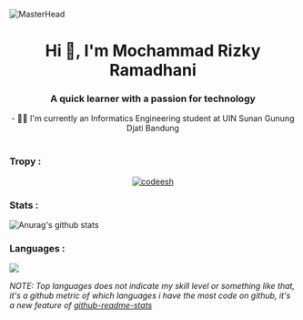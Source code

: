 ![MasterHead](https://camo.githubusercontent.com/5dc6ee33381917e41fc9c4951799268998f11a9b864399bf79a0842e4f9b194d/68747470733a2f2f692e696d6775722e636f6d2f315a76566b44632e676966)
<h1 align="center">Hi 👋, I'm Mochammad Rizky Ramadhani</h1>
<div align="center">
  <h3 align="center">A quick learner with a passion for technology</h3>
  - 👨‍🎓 I'm currently an Informatics Engineering student at UIN Sunan Gunung Djati Bandung 
</div><br>

### Tropy :
<p align="center"> <a href="https://github.com/ryo-ma/github-profile-trophy"><img src="https://github-profile-trophy.vercel.app/?username=Mokyra18" alt="codeesh" /></a> </p>

### Stats :
<img align="center" src="https://github-readme-stats.vercel.app/api?username=Mokyra18&show_icons=true&include_all_commits=true&theme=default" alt="Anurag's github stats"/>

### Languages :
<img align="left" src="https://github-readme-stats.vercel.app/api/top-langs/?username=Mokyra18&layout=compact&theme=default"/>

<br>

*NOTE: Top languages does not indicate my skill level or something like that, it's a github metric of which languages i have the most code on github, it's a new feature of [github-readme-stats](https://github.com/anuraghazra/github-readme-stats)*
